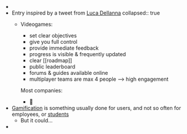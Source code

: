 -
- Entry inspired by a tweet from [Luca Dellanna](https://twitter.com/DellAnnaLuca/status/1603674546212687872)
  collapsed:: true
	- Videogames:
	  * set clear objectives
	  * give you full control
	  * provide immediate feedback
	  * progress is visible & frequently updated
	  * clear [[roadmap]]
	  * public leaderboard
	  * forums & guides available online 
	  * multiplayer teams are max 4 people
	  ⟶ high engagement
	  
	  Most companies:
	  * 🤷
- [Gamification](https://en.wikipedia.org/wiki/Gamification) is something usually done for users, and not so often for employees, or [students](https://www.smbc-comics.com/comic/real-life-3)
  * But it could…
-
